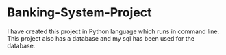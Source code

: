 # Banking-System-Project
I have created this project in Python language which runs in command line. This project also has a database and my sql has been used for the database.
